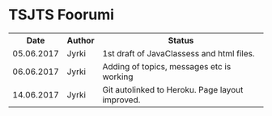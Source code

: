 # TSJTS Foorumi

<table>
    <tr> <th> Date </th> <th> Author </th>   <th> Status </th>  </tr>
    <tr> <td> 05.06.2017 </td> <td> Jyrki </td>  <td> 1st draft of JavaClassess and html files. </td>  </tr>
    <tr> <td> 06.06.2017 </td> <td> Jyrki </td>  <td> Adding of topics, messages etc is working </td>  </tr>
    <tr> <td> 14.06.2017 </td> <td> Jyrki </td>  <td> Git autolinked to Heroku. Page layout improved. </td>  </tr>
</table>
